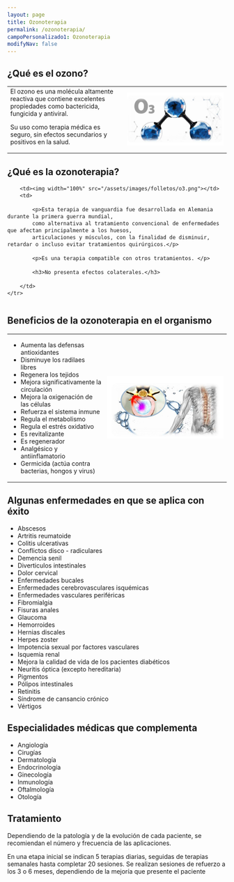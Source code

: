 ```yaml
---
layout: page
title: Ozonoterapia
permalink: /ozonoterapia/
campoPersonalizado1: Ozonoterapia
modifyNav: false
---
```

<div class="article">

<div data-aos="fade-up" data-aos-delay="200">

<h2>¿Qué es el ozono? </h2>

<table width="100%">
    <tr>
        <td>El ozono es una molécula altamente reactiva que contiene excelentes propiedades como bactericida, fungicida y antiviral.

Su uso como terapia médica es seguro, sin efectos secundarios y positivos en la salud.</td>
        <td><img width="100%" src="/assets/images/folletos/molecula_ozono.png"></td>
    </tr>
</table>

</div>

<div data-aos="fade-up" data-aos-delay="300">

<h2>¿Qué es la ozonoterapia?</h2>

<table width="100%">
    <tr>

        <td><img width="100%" src="/assets/images/folletos/o3.png"></td>
        <td>

            <p>Esta terapia de vanguardia fue desarrollada en Alemania durante la primera guerra mundial,
            como alternativa al tratamiento convencional de enfermedades que afectan principalmente a los huesos,
            articulaciones y músculos, con la finalidad de disminuir, retardar o incluso evitar tratamientos quirúrgicos.</p>

            <p>Es una terapia compatible con otros tratamientos. </p>

            <h3>No presenta efectos colaterales.</h3>

        </td>
    </tr>
</table>

</div>

<div data-aos="fade-up" data-aos-delay="400">

<h2> Beneficios de la ozonoterapia en el organismo</h2>

<table width="100%">
    <tr>
    <td>

<ul>

<li>Aumenta las defensas antioxidantes                     </li>
<li>Disminuye los radilaes libres                          </li>
<li>Regenera los tejidos                                   </li>
<li>Mejora significativamente la circulación               </li>
<li>Mejora la oxigenación de las células                   </li>
<li>Refuerza el sistema inmune                             </li>
<li>Regula el metabolismo                                  </li>
<li>Regula el estrés oxidativo                             </li>
<li>Es revitalizante                                       </li>
<li>Es regenerador                                         </li>
<li>Analgésico y antiinflamatorio                          </li>
<li>Germicida (actúa contra bacterias, hongos y virus)     </li>
</ul>

</td>

<td> <img width="100%" src="/assets/images/folletos/hernia_disco.png"> </td>

</tr></table>

</div>

<div data-aos="fade-up" data-aos-delay="400">

<h2> Algunas enfermedades en que se aplica con éxito </h2>

<ul>

<li>Abscesos                                                  </li>
<li>Artritis reumatoide                                       </li>
<li>Colitis ulcerativas                                       </li>
<li>Conflictos disco - radiculares                            </li>
<li>Demencia senil                                            </li>
<li>Diverticulos intestinales                                 </li>
<li>Dolor cervical                                            </li>
<li>Enfermedades bucales                                      </li>
<li>Enfermedades cerebrovasculares isquémicas                 </li>
<li>Enfermedades vasculares periféricas                       </li>
<li>Fibromialgia                                              </li>
<li>Fisuras anales                                            </li>
<li>Glaucoma                                                  </li>
<li>Hemorroides                                               </li>
<li>Hernias discales                                          </li>
<li>Herpes zoster                                             </li>
<li>Impotencia sexual por factores vasculares                 </li>
<li>Isquemia renal                                            </li>
<li>Mejora la calidad de vida de los pacientes diabéticos     </li>
<li>Neuritis óptica (excepto hereditaria)                     </li>
<li>Pigmentos                                                 </li>
<li>Pólipos intestinales                                      </li>
<li>Retinitis                                                 </li>
<li>Síndrome de cansancio crónico                             </li>
<li>Vértigos                                                  </li>
</ul>

</div>

<div data-aos="fade-up" data-aos-delay="500">

<h2> Especialidades médicas que complementa </h2>

<ul>
<li>Angiología     </li>
<li>Cirugías       </li>
<li>Dermatología   </li>
<li>Endocrinología </li>
<li>Ginecología    </li>
<li>Inmunología    </li>
<li>Oftalmología   </li>
<li>Otología       </li>
</ul>

</div>

<div data-aos="fade-up" data-aos-delay="600">

<h2> Tratamiento</h2>


<p> Dependiendo de la patología y de la evolución de cada paciente, se recomiendan el número y frecuencia de las aplicaciones.</p>

<p> En una etapa inicial se indican 5 terapias diarias, seguidas de terapias semanales hasta completar 20 sesiones. Se realizan sesiones de refuerzo a los 3 o 6 meses, dependiendo de la mejoría que presente el paciente</p>

</div>

</div>